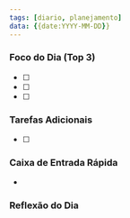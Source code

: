 ```yaml
---
tags: [diario, planejamento]
data: {{date:YYYY-MM-DD}}
---
```


### Foco do Dia (Top 3)
- [ ] 
- [ ] 
- [ ] 

### Tarefas Adicionais
- [ ] 

### Caixa de Entrada Rápida
- 

### Reflexão do Dia